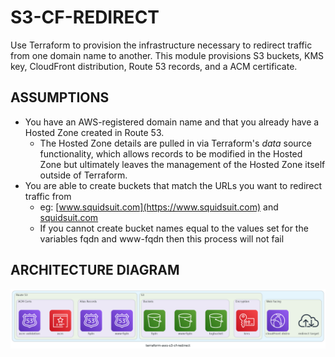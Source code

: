 # S3-CF-REDIRECT

Use Terraform to provision the infrastructure necessary to redirect traffic from one domain name to another. This module provisions S3 buckets, KMS key, CloudFront distribution, Route 53 records, and a ACM certificate. 

## ASSUMPTIONS

- You have an AWS-registered domain name and that you already have a Hosted Zone created in Route 53. 
  - The Hosted Zone details are pulled in via Terraform's *data* source functionality, which allows records to be modified in the Hosted Zone but ultimately leaves the management of the Hosted Zone itself outside of Terraform.
- You are able to create buckets that match the URLs you want to redirect traffic from
  - eg: [www.squidsuit.com](https://www.squidsuit.com) and [squidsuit.com](https://squidsuit.com.)
  - If you cannot create bucket names equal to the values set for the variables fqdn and www-fqdn then this process will not fail

## ARCHITECTURE DIAGRAM

![Diagram](https://github.com/squidsuit/terraform-aws-s3-cf-redirect/blob/main/terraform-aws-s3-cf-redirect-diagram.png?raw=true)
